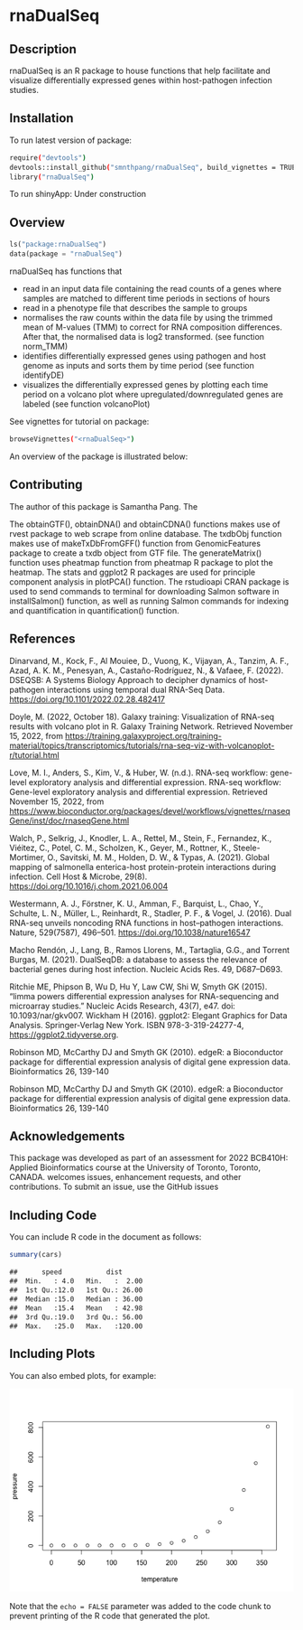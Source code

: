 rnaDualSeq
================

## Description

rnaDualSeq is an R package to house functions that help facilitate and
visualize differentially expressed genes within host-pathogen infection
studies.

## Installation

To run latest version of package:

``` bash
require("devtools")
devtools::install_github("smnthpang/rnaDualSeq", build_vignettes = TRUE)
library("rnaDualSeq")
```

To run shinyApp: Under construction

## Overview

``` python
ls("package:rnaDualSeq")
data(package = "rnaDualSeq")
```

rnaDualSeq has functions that

-   read in an input data file containing the read counts of a genes
    where samples are matched to different time periods in sections of
    hours
-   read in a phenotype file that describes the sample to groups
-   normalises the raw counts within the data file by using the trimmed
    mean of M-values (TMM) to correct for RNA composition differences.
    After that, the normalised data is log2 transformed. (see function
    norm_TMM)
-   identifies differentially expressed genes using pathogen and host
    genome as inputs and sorts them by time period (see function
    identifyDE)
-   visualizes the differentially expressed genes by plotting each time
    period on a volcano plot where upregulated/downregulated genes are
    labeled (see function volcanoPlot)

See vignettes for tutorial on package:

``` bash
browseVignettes("<rnaDualSeq>")
```

An overview of the package is illustrated below:

## Contributing

The author of this package is Samantha Pang. The

The obtainGTF(), obtainDNA() and obtainCDNA() functions makes use of
rvest package to web scrape from online database. The txdbObj function
makes use of makeTxDbFromGFF() function from GenomicFeatures package to
create a txdb object from GTF file. The generateMatrix() function uses
pheatmap function from pheatmap R package to plot the heatmap. The stats
and ggplot2 R packages are used for principle component analysis in
plotPCA() function. The rstudioapi CRAN package is used to send commands
to terminal for downloading Salmon software in installSalmon() function,
as well as running Salmon commands for indexing and quantification in
quantification() function.

## References

Dinarvand, M., Kock, F., Al Mouiee, D., Vuong, K., Vijayan, A., Tanzim,
A. F., Azad, A. K. M., Penesyan, A., Castaño-Rodríguez, N., & Vafaee, F.
(2022). DSEQSB: A Systems Biology Approach to decipher dynamics of
host-pathogen interactions using temporal dual RNA-Seq Data.
<https://doi.org/10.1101/2022.02.28.482417>

Doyle, M. (2022, October 18). Galaxy training: Visualization of RNA-seq
results with volcano plot in R. Galaxy Training Network. Retrieved
November 15, 2022, from
<https://training.galaxyproject.org/training-material/topics/transcriptomics/tutorials/rna-seq-viz-with-volcanoplot-r/tutorial.html>

Love, M. I., Anders, S., Kim, V., & Huber, W. (n.d.). RNA-seq workflow:
gene-level exploratory analysis and differential expression. RNA-seq
workflow: Gene-level exploratory analysis and differential expression.
Retrieved November 15, 2022, from
<https://www.bioconductor.org/packages/devel/workflows/vignettes/rnaseqGene/inst/doc/rnaseqGene.html>

Walch, P., Selkrig, J., Knodler, L. A., Rettel, M., Stein, F.,
Fernandez, K., Viéitez, C., Potel, C. M., Scholzen, K., Geyer, M.,
Rottner, K., Steele-Mortimer, O., Savitski, M. M., Holden, D. W., &
Typas, A. (2021). Global mapping of salmonella enterica-host
protein-protein interactions during infection. Cell Host & Microbe,
29(8). <https://doi.org/10.1016/j.chom.2021.06.004>

Westermann, A. J., Förstner, K. U., Amman, F., Barquist, L., Chao, Y.,
Schulte, L. N., Müller, L., Reinhardt, R., Stadler, P. F., & Vogel, J.
(2016). Dual RNA-seq unveils noncoding RNA functions in host–pathogen
interactions. Nature, 529(7587), 496–501.
<https://doi.org/10.1038/nature16547>

Macho Rendón, J., Lang, B., Ramos Llorens, M., Tartaglia, G.G., and
Torrent Burgas, M. (2021). DualSeqDB: a database to assess the relevance
of bacterial genes during host infection. Nucleic Acids Res. 49,
D687–D693.

Ritchie ME, Phipson B, Wu D, Hu Y, Law CW, Shi W, Smyth GK (2015).
“limma powers differential expression analyses for RNA-sequencing and
microarray studies.” Nucleic Acids Research, 43(7), e47. doi:
10.1093/nar/gkv007. Wickham H (2016). ggplot2: Elegant Graphics for Data
Analysis. Springer-Verlag New York. ISBN 978-3-319-24277-4,
<https://ggplot2.tidyverse.org>.

Robinson MD, McCarthy DJ and Smyth GK (2010). edgeR: a Bioconductor
package for differential expression analysis of digital gene expression
data. Bioinformatics 26, 139-140

Robinson MD, McCarthy DJ and Smyth GK (2010). edgeR: a Bioconductor
package for differential expression analysis of digital gene expression
data. Bioinformatics 26, 139-140

## Acknowledgements

This package was developed as part of an assessment for 2022 BCB410H:
Applied Bioinformatics course at the University of Toronto, Toronto,
CANADA. <PackageName>welcomes issues, enhancement requests, and other
contributions. To submit an issue, use the GitHub issues

## Including Code

You can include R code in the document as follows:

``` r
summary(cars)
```

    ##      speed           dist       
    ##  Min.   : 4.0   Min.   :  2.00  
    ##  1st Qu.:12.0   1st Qu.: 26.00  
    ##  Median :15.0   Median : 36.00  
    ##  Mean   :15.4   Mean   : 42.98  
    ##  3rd Qu.:19.0   3rd Qu.: 56.00  
    ##  Max.   :25.0   Max.   :120.00

## Including Plots

You can also embed plots, for example:

![](README_files/figure-gfm/pressure-1.png)<!-- -->

Note that the `echo = FALSE` parameter was added to the code chunk to
prevent printing of the R code that generated the plot.
